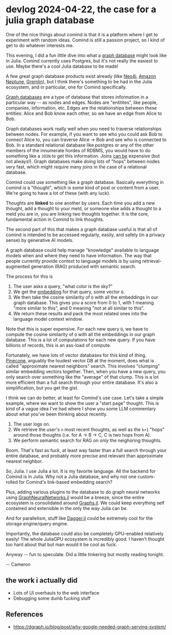 # devlog 2024-04-22, the case for a julia graph database

One of the nice things about comind is that it is a platform where I get to experiment with random ideas. Comind is still a passion project, so I kind of get to do whatever
interests me. 

This evening, I did a fun little dive into what a [graph database](https://twitter.com/cameron_pfiffer/status/1782623115560046611) might look like in Julia. Comind currently uses Postgres, but it's not really the easiest to use. Maybe there's a cool Julia database to be made!

A few great graph database products exist already (like [Neo4j](https://neo4j.com/), [Amazon Neptune](https://aws.amazon.com/neptune/), [Gremlin](https://gremlin.apache.org/)), but I think there's something to be had in the Julia ecosystem, and in particular, one for Comind specifically. 

[Graph databases](https://en.wikipedia.org/wiki/Graph_database) are a type of database
that stores information in a particular way -- as nodes and edges. Nodes are "entitites", like people, companies, information, etc. Edges are the relationships between these entities: Alice and Bob know each other, so we have an edge from Alice to Bob. 

Graph databases work really well when you need to traverse relationships between nodes. For example, if you want to see who you could ask Bob to connect Alice to,
you can traverse Alice -> Bob and see who is connected to Bob. In a standard relational database like postgres or any of the other members of the innumerate hordes
of RDBMS, you would have to do something like a `JOIN` to get this information. Joins [can be](https://stackoverflow.com/questions/173726/when-and-why-are-database-joins-expensive) expensive (but not always!). Graph databases make doing lots of "hops" between nodes very fast, which might require many joins in the case of a relational database.

Comind could use something like a graph database. Basically everything in comind is a "thought", which is some kind of post or content from a user. We're going to have a lot of these (with any luck).

Thoughts are __linked__ to one another by users. Each time you add a new thought,
add a thought to your meld, or someone else adds a thought to a meld you are in,
you are linking two thoughts together. It is the core, fundamental action in Comind
to link thoughts.

The second part of this that makes a graph database useful is that all of comind is intended to be accessed regularly, easily, and safely (in a privacy sense) by generative AI models. 

A graph database could help manage "knowledge" available to language models when and where they need to have information. The way that people currently provide context to language models is by using retrieval-augmented generation (RAG) produced with semantic search.

The process for this is

1. The user asks a query, "what color is the sky?"
2. We get the [embedding](https://quantumblack.medium.com/embeddings-the-language-of-llms-and-genai-b74c2bef105a) for that query, some vector `Q`.
3. We then take the cosine similarity of `Q` with all the embeddings in our graph database. This gives you a score from 0 to 1, with 1 meaning "more similar to this", and 0 meaning "not at all similar to this".
4. We return these results and pack the most related ones into the language model context window.

Note that this is super expensive. For each new query `Q`, we have to compute the cosine similarity of `Q` with all the embeddings in our graph database. This is a lot of computations for each new query. If you have billions of records, this is an ass-load of compute.

Fortunately, we have lots of vector databases for this kind of thing. [Pinecone](https://www.pinecone.io/), arguably the loudest vector DB at the moment, does what is called "approximate nearest neighbors" search. This involves "clumping" similar embedding vectors together. Then, when you have a new query, you only search over something like the "average" of that clump. This is a lot more efficient than a full search through your entire database. It's also a simplification, but you get the gist.

I think we can do better, at least for Comind's use case. Let's take a simple example, where we want to show the user a "start page" thought. This is kind of a vague idea I've had where I show you some LLM commentary about what you've been thinking about recently. 

1. The user logs on.
2. We retrieve the user's `n` most recent thoughts, as well as the `k+1` "hops" around those thoughts (i.e. for A -> B -> C, C is two hops from A).
3. We perform semantic search for RAG on _only_ the neighoring thoughts.

Boom. That's fast as fuck, at least way faster than a full search through your entire database, and probably more precise and relevant than approximate nearest neighbor.

So, Julia. I use Julia a lot. It is my favorite language. All the backend for Comind is in Julia. Why not a Julia database, and why not one custom-rolled for Comind's link-based embedding search?

Plus, adding various plugins to the database to do graph neural networks using [GraphNeuralNetworks.jl](https://github.com/CarloLucibello/GraphNeuralNetworks.jl) would be a breeze, since the entire ecosystem is consolidated around [Graphs.jl](https://github.com/JuliaGraphs/Graphs.jl). We could keep everything self contained and extensible in the only the way Julia can be.

And for parallelism, stuff like [Dagger.jl](https://github.com/JuliaParallel/Dagger.jl) could be extremely cool for the storage engine/query engine. 

Importantly, the database could also be completely GPU-enabled relatively easily! The whole JuliaGPU ecosystem is incredibly good. I haven't thought too hard about that but man would it be cool as fuck.

Anyway -- fun to speculate. Did a little tinkering but mostly reading tonight.

-- Cameron

## the work i actually did

- Lots of UI overhauls to the web interface
- Debugging some dumb fucking stuff

## References

- https://dgraph.io/blog/post/why-google-needed-graph-serving-system/
